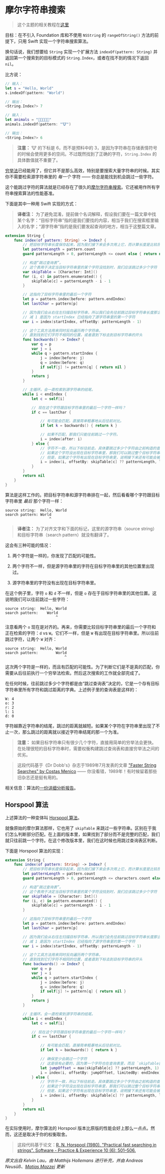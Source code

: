 # 摩尔字符串搜索

> 这个主题的相关教程在[这里](https://www.raywenderlich.com/163964/swift-algorithm-club-booyer-moore-string-search-algorithm)

目标：在不引入 Foundation 库和不使用 `NSString` 的 `rangeOfString()` 方法的前提下，只用 Swift 实现一个字符串搜索算法。

换句话说，我们想要给 `String` 实现一个扩展方法 `indexOf(pattern: String)` 并返回第一个搜索到的目标模式的 `String.Index`，或者在找不到的情况下返回 `nil`。

比方说：

```swift
// 输入：
let s = "Hello, World"
s.indexOf(pattern: "World")

// 输出：
<String.Index?> 7

// 输入：
let animals = "🐶🐔🐷🐮🐱"
animals.indexOf(pattern: "🐮")

// 输出：
<String.Index?> 6
```

> **注意：** 🐮 的下标是 6，而不是预料中的 3，是因为字符串在存储表情符号的时候会使用更多的空间。不过既然找到了正确的字符，`String.Index` 的具体数值就不重要了。

[穷举法](../Brute-Force%20String%20Search/)已经能用了，但它并不是那么高效，特别是要搜索大量字符串的时候。其实你不需要检索源字符串里的 _每一个_ 字符 —— 你总是能找到机会跳过一些字符。

这个能跳过字符的算法就是已经存在了很久的[摩尔字符串搜索](https://en.wikipedia.org/wiki/Boyer–Moore_string_search_algorithm)。它还被用作所有字符串搜索算法的性能基准。

下面是其中一种用 Swift 实现的方式：

> **译者注：** 为了避免混淆，提前做个名词解释，假设我们要在一篇文章中找某个名字：“目标字符串”指的是我们要找的内容，相当于我们在搜索框里输入的名字；“源字符串”指的是我们要发起查询的地方，相当于这整篇文章。

```swift
extension String {
    func index(of pattern: String) -> Index? {
        // 把目标字符串长度保存起来，因为我们接下来会多次用上它，而计算长度是比较昂贵的操作
        let patternLength = pattern.count
        guard patternLength > 0, patternLength <= count else { return nil }

        // 构造“跳过查询表”。
        // 这个表用于决定当目标字符串里的某个字符没找到时，我们应该跳过多少个字符
        var skipTable = [Character: Int]()
        for (i, c) in pattern.enumerated() {
            skipTable[c] = patternLength - i - 1
        }

        // 这指向了目标字符串里的最后一个字符
        let p = pattern.index(before: pattern.endIndex)
        let lastChar = pattern[p]

        // 因为我们会从右往左扫描目标字符串，所以我们会先往前跳过目标字符串长度那么长的距离。
        // 减 1 是因为 startIndex 已经指向了源字符串里的第一个字符
        var i = index(startIndex, offsetBy: patternLength - 1)

        // 这个工具方法用来同时反向遍历两个字符串，
        // 直到找到它们字符不相同的位置，或者直到下标去到目标字符串的开头
        func backwards() -> Index? {
            var q = p
            var j = i
            while q > pattern.startIndex {
                j = index(before: j)
                q = index(before: q)
                if self[j] != pattern[q] { return nil }
            }
            return j
        }

        // 主循环。会一直检索到源字符串的结尾。
        while i < endIndex {
            let c = self[i]

            // 现在这个字符跟目标字符串里的最后一个字符一样吗？
            if c == lastChar {

                // 有可能会匹配。直接简单粗暴地从后往前对比。
                if let k = backwards() { return k }

                // 如果不匹配，那我们只能往前跳过一个字符。
                i = index(after: i)
            } else {
                // 字符不一致，所以下标往前走。具体要跳过多少个字符由之前构造的查询表决定。
                // 如果这个字符没出现在目标字符串里，那我们可以跳过整个目标字符串那么长。
                // 但是，如果这个字符有出现在目标字符串里，说明接下来还有可能会被匹配上，所以我们就不能跳过那么多字符了。
                i = index(i, offsetBy: skipTable[c] ?? patternLength, limitedBy: endIndex) ?? endIndex
            }
        }
        return nil
    }
}
```

算法是这样工作的。把目标字符串和源字符串排在一起，然后看看哪个字符跟目标字符串里 _最后_ 那个字符一样：

```
source string:  Hello, World
search pattern: World
                    ^
```

> **译者注：** 为了对齐文字和下面的标记，这里的源字符串（source string）和目标字符串（search pattern）就没有翻译了。

这会有三种可能的情况：

1. 两个字符是一样的，你发现了匹配的可能性。

2. 两个字符不一样，但是源字符串里的字符在目标字符串里的其他位置里出现过。

3. 源字符串里的字符没有出现在目标字符串里。

在这个例子里，字符 `o` 和 `d` 不一样，但是 `o` 存在于目标字符串里的其他位置。这说明我们可以往前跳过一些字符：

```
source string:  Hello, World
search pattern:    World
                       ^
```

注意看两个 `o` 现在是对齐的。再来，你需要比较目标字符串里的最后一个字符和正在检索的字符：`d` vs `W`。它们不一样，但是 `W` 有出现在目标字符串里。所以往前跳过字符，让两个 `W` 对齐：

```
source string:  Hello, World
search pattern:        World
                           ^
```

这次两个字符是一样的，而且有匹配的可能性。为了判断它们是不是真的匹配，你需要从后往前执行一个穷举法检索。然后这次搜索的工作就全部完成了。

在任何时候，往前跳过多少个字符都是由“跳过查询表”决定的，它是一个存有目标字符串里所有字符和跳过距离的字典。上述例子里的查询表是这样的：

```
W: 4
o: 3
r: 2
l: 1
d: 0
```

字符越靠近字符串的结尾，跳过的距离就越短。如果某个字符在字符串里出现了不止一次，那么跳过的距离就以接近字符串结尾的那一个为准。

> **注意：** 如果目标字符串只有很少几个字符，直接用简单的穷举法会更快。在处理很短的目标字符串时，需要权衡构建跳过查询表和直接穷举法之间的优劣。

> 这段代码基于《Dr Dobb's》杂志于1989年7月发表的文章 ["Faster String Searches" by Costas Menico](http://www.drdobbs.com/database/faster-string-searches/184408171) —— 你没看错，1989年！有时候留着那些旧杂志还是挺有用的。

相关信息：算法的[一份详细分析报告](http://www.inf.fh-flensburg.de/lang/algorithmen/pattern/bmen.htm)。

## Horspool 算法

上述算法的一种变体叫 [Horspool 算法](https://en.wikipedia.org/wiki/Boyer%E2%80%93Moore%E2%80%93Horspool_algorithm)。


就像原始的摩尔算法那样，它也用了 `skipTable` 来跳过一些字符串。区别在于我们怎么判断部分匹配。在上面的版本里，如果找到了部分而不是完整的匹配，我们就只往前跳一个字符。在这个修改版本里，我们在这时候也用跳过查询表区判断。

下面是 Horspool 算法的实现：

```swift
extension String {
    func index(of pattern: String) -> Index? {
        // 把目标字符串长度保存起来，因为我们接下来会多次用上它，而计算长度是比较昂贵的操作
        let patternLength = pattern.count
        guard patternLength > 0, patternLength <= characters.count else { return nil }

        // 构造“跳过查询表”。
        // 这个表用于决定当目标字符串里的某个字符没找到时，我们应该跳过多少个字符
        var skipTable = [Character: Int]()
        for (i, c) in pattern.enumerated() {
            skipTable[c] = patternLength - i - 1
        }

        // 这指向了目标字符串里的最后一个字符
        let p = pattern.index(before: pattern.endIndex)
        let lastChar = pattern[p]

        // 因为我们会从右往左扫描目标字符串，所以我们会先往前跳过目标字符串长度那么长的距离。
        // 减 1 是因为 startIndex 已经指向了源字符串里的第一个字符
        var i = index(startIndex, offsetBy: patternLength - 1)

        // 这个工具方法用来同时反向遍历两个字符串，
        // 直到找到它们字符不相同的位置，或者直到下标去到目标字符串的开头
        func backwards() -> Index? {
            var q = p
            var j = i
            while q > pattern.startIndex {
                j = index(before: j)
                q = index(before: q)
                if self[j] != pattern[q] { return nil }
            }
            return j
        }

        // 主循环。会一直检索到源字符串的结尾。
        while i < endIndex {
            let c = self[i]

            // 现在这个字符跟目标字符串里的最后一个字符一样吗？
            if c == lastChar {

                // 有可能会匹配。直接简单粗暴地从后往前对比。
                if let k = backwards() { return k }

                // 确保至少会跳过一个字符
                // 这是很有必要的，因为第一个字符也在查询表里，而且 `skipTable[lastChar] = 0`
                let jumpOffset = max(skipTable[c] ?? patternLength, 1)
                i = index(i, offsetBy: jumpOffset, limitedBy: endIndex) ?? endIndex
            } else {
                // 字符不一致，所以下标往前走。具体要跳过多少个字符由之前构造的查询表决定。
                // 如果这个字符没出现在目标字符串里，那我们可以跳过整个目标字符串那么长。
                // 但是，如果这个字符有出现在目标字符串里，说明接下来还有可能会被匹配上，所以我们就不能跳过那么多字符了。
                i = index(i, offsetBy: skipTable[c] ?? patternLength, limitedBy: endIndex) ?? endIndex
            }
        }
        return nil
    }
}
```

在实际使用时，摩尔算法的 Horspool 版本比原版的性能会好上那么一点点。然而，这还是取决于你的权衡取舍。

> 这段代码基于论文：[R. N. Horspool (1980). "Practical fast searching in strings". Software - Practice & Experience 10 (6): 501–506.](http://www.cin.br/~paguso/courses/if767/bib/Horspool_1980.pdf)

*原文出自 Kelvin Lau。由 Matthijs Hollemans 进行补充，并由 Andreas Neusüß、[Matías Mazzei](https://github.com/mmazzei) 更新*